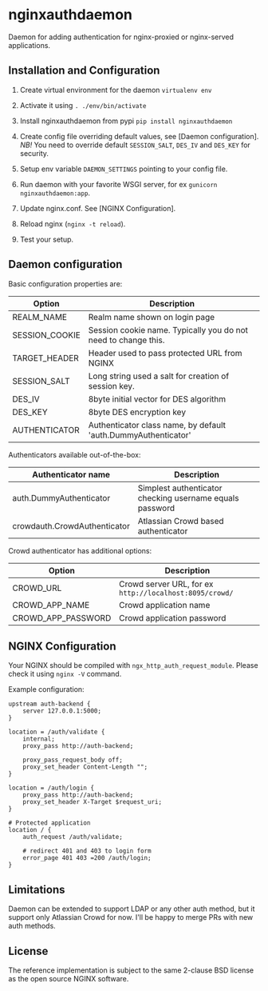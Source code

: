 # nginxauthdaemon

Daemon for adding authentication for nginx-proxied or nginx-served applications. 

## Installation and Configuration

1. Create virtual environment for the daemon `virtualenv env`

1. Activate it using `. ./env/bin/activate`

1. Install nginxauthdaemon from pypi `pip install nginxauthdaemon`

1. Create config file overriding default values, see [Daemon configuration]. *NB!* You need to override default `SESSION_SALT`, `DES_IV` and `DES_KEY` for security.

1. Setup env variable `DAEMON_SETTINGS` pointing to your config file.

1. Run daemon with your favorite WSGI server, for ex `gunicorn nginxauthdaemon:app`.

1. Update nginx.conf. See [NGINX Configuration].

1. Reload nginx (`nginx -t reload`).

1. Test your setup.

## Daemon configuration

Basic configuration properties are:

| Option | Description |
|--------|-----------|
| REALM_NAME | Realm name shown on login page |
| SESSION_COOKIE | Session cookie name. Typically you do not need to change this. |
| TARGET_HEADER | Header used to pass protected URL from NGINX |
| SESSION_SALT | Long string used a salt for creation of session key. |
| DES_IV | 8byte initial vector for DES algorithm |
| DES_KEY | 8byte DES encryption key |
| AUTHENTICATOR | Authenticator class name, by default 'auth.DummyAuthenticator' |

Authenticators available out-of-the-box:

| Authenticator name | Description |
|--------------------|------------|
| auth.DummyAuthenticator | Simplest authenticator checking username equals password |
| crowdauth.CrowdAuthenticator | Atlassian Crowd based authenticator |

Crowd authenticator has additional options:

| Option | Description |
|--------|-----------|
| CROWD_URL | Crowd server URL, for ex `http://localhost:8095/crowd/` |
| CROWD_APP_NAME | Crowd application name |
| CROWD_APP_PASSWORD | Crowd application password |


## NGINX Configuration

Your NGINX should be compiled with `ngx_http_auth_request_module`. Please check it using `nginx -V` command.

Example configuration:
```
upstream auth-backend {
    server 127.0.0.1:5000;
}

location = /auth/validate {
    internal;
    proxy_pass http://auth-backend;

    proxy_pass_request_body off;
    proxy_set_header Content-Length "";
}

location = /auth/login {
    proxy_pass http://auth-backend;
    proxy_set_header X-Target $request_uri;
}

# Protected application
location / {
    auth_request /auth/validate;

    # redirect 401 and 403 to login form
    error_page 401 403 =200 /auth/login;
}
```

## Limitations

Daemon can be extended to support LDAP or any other auth method, but it support only Atlassian Crowd for now. I'll be happy to merge PRs with new auth methods. 

## License

The reference implementation is subject to the same 2-clause BSD license as the open source NGINX software.
